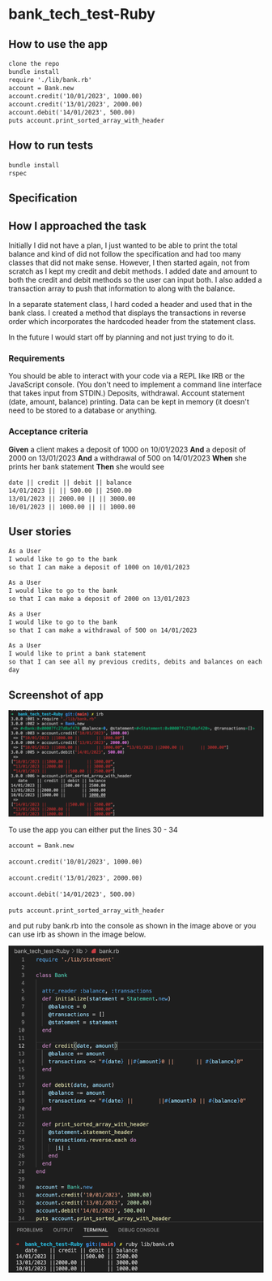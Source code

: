 # bank_tech_test-Ruby

## How to use the app

```
clone the repo
bundle install
require './lib/bank.rb'
account = Bank.new
account.credit('10/01/2023', 1000.00)
account.credit('13/01/2023', 2000.00)
account.debit('14/01/2023', 500.00)
puts account.print_sorted_array_with_header
```

## How to run tests
```
bundle install
rspec
```
## Specification

## How I approached the task

Initially I did not have a plan, I just wanted to be able to print the total balance and kind of did not follow the specification and had too many classes that did not make sense. However, I then started again, not from scratch as I kept my credit and debit methods. I added date and amount to both the credit and debit methods so the user can input both. I also added a transaction array to push that information to along with the balance.

In a separate statement class, I hard coded a header and used that in the bank class. I created a method that displays the transactions in reverse order which incorporates the hardcoded header from the statement class. 

In the future I would start off by planning and not just trying to do it.

### Requirements

You should be able to interact with your code via a REPL like IRB or the JavaScript console. (You don't need to implement a command line interface that takes input from STDIN.)
Deposits, withdrawal.
Account statement (date, amount, balance) printing.
Data can be kept in memory (it doesn't need to be stored to a database or anything.

### Acceptance criteria

**Given** a client makes a deposit of 1000 on 10/01/2023
**And** a deposit of 2000 on 13/01/2023
**And** a withdrawal of 500 on 14/01/2023
**When** she prints her bank statement
**Then** she would see

```
date || credit || debit || balance
14/01/2023 || || 500.00 || 2500.00
13/01/2023 || 2000.00 || || 3000.00
10/01/2023 || 1000.00 || || 1000.00
```

## User stories

```
As a User 
I would like to go to the bank
so that I can make a deposit of 1000 on 10/01/2023
```
```
As a User
I would like to go to the bank
so that I can make a deposit of 2000 on 13/01/2023
```
```
As a User
I would like to go to the bank 
so that I can make a withdrawal of 500 on 14/01/2023
```
```
As a User 
I would like to print a bank statement
so that I can see all my previous credits, debits and balances on each day
```

## Screenshot of app
![](images/irb%20image.png)

To use the app you can either put the lines 30 - 34 

```
account = Bank.new

account.credit('10/01/2023', 1000.00)

account.credit('13/01/2023', 2000.00)

account.debit('14/01/2023', 500.00)

puts account.print_sorted_array_with_header
```

and put ruby bank.rb into the console as shown in the image above or you can use irb as shown in the image below.

![](images/ruby%20image.png)